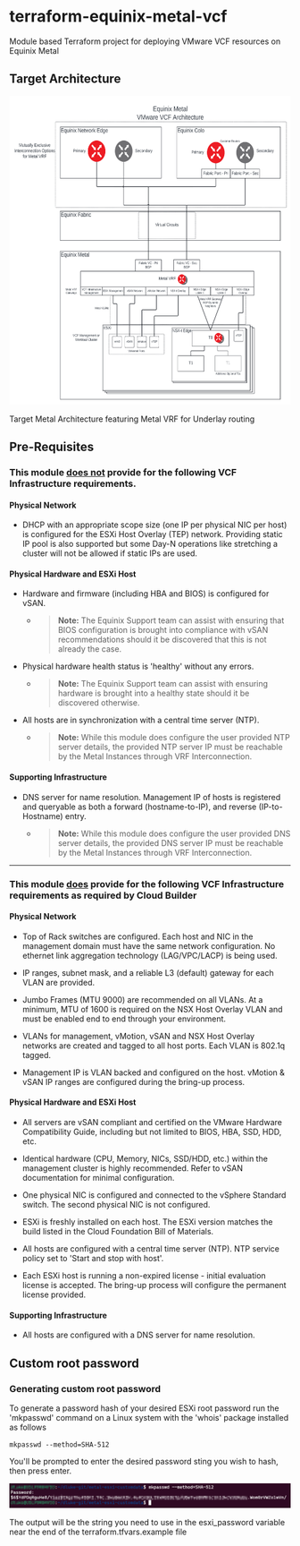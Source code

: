 # terraform-equinix-metal-vcf
Module based Terraform project for deploying VMware VCF resources on Equinix Metal

## Target Architecture

<img src="assets/8-VCF_on_Metal_ft_Metal_VRF.png" width="608" height="552" alt="Target Metal Architecture featuring Metal VRF for Underlay routing">

Target Metal Architecture featuring Metal VRF for Underlay routing

## Pre-Requisites

### **This module <ins>does not</ins> provide for the following VCF Infrastructure requirements.**

#### Physical Network

* DHCP with an appropriate scope size (one IP per physical NIC per host) is configured for the ESXi Host Overlay (TEP) network. Providing static IP pool is also supported but some Day-N operations like stretching a cluster will not be allowed if static IPs are used.

#### Physical Hardware and ESXi Host

* Hardware and firmware (including HBA and BIOS) is configured for vSAN.
    * > **Note:** The Equinix Support team can assist with ensuring that BIOS configuration is brought into compliance with vSAN recommendations should it be discovered that this is not already the case.

* Physical hardware health status is 'healthy' without any errors.

    * > **Note:** The Equinix Support team can assist with ensuring hardware is brought into a healthy state should it be discovered otherwise.


* All hosts are in synchronization with a central time server (NTP). 

    * > **Note:** While this module does configure the user provided NTP server details, the provided NTP server IP must be reachable by the Metal Instances through VRF Interconnection.

#### Supporting Infrastructure

* DNS server for name resolution. Management IP of hosts is registered and queryable as both a forward (hostname-to-IP), and reverse (IP-to-Hostname) entry.
    * > **Note:** While this module does configure the user provided DNS server details, the provided DNS server IP must be reachable by the Metal Instances through VRF Interconnection.

---
### This module <ins>does</ins> provide for the following VCF Infrastructure requirements as required by Cloud Builder

#### Physical Network

* Top of Rack switches are configured. Each host and NIC in the management domain must have the same network configuration. No ethernet link aggregation technology (LAG/VPC/LACP) is being used.

* IP ranges, subnet mask, and a reliable L3 (default) gateway for each VLAN are provided.

* Jumbo Frames (MTU 9000) are recommended on all VLANs. At a minimum, MTU of 1600 is required on the NSX Host Overlay VLAN and must be enabled end to end through your environment.

* VLANs for management, vMotion, vSAN and NSX Host Overlay networks are created and tagged to all host ports. Each VLAN is 802.1q tagged.

* Management IP is VLAN backed and configured on the host. vMotion & vSAN IP ranges are configured during the bring-up process.

#### Physical Hardware and ESXi Host

* All servers are vSAN compliant and certified on the VMware Hardware Compatibility Guide, including but not limited to BIOS, HBA, SSD, HDD, etc.

* Identical hardware (CPU, Memory, NICs, SSD/HDD, etc.) within the management cluster is highly recommended. Refer to vSAN documentation for minimal configuration.

* One physical NIC is configured and connected to the vSphere Standard switch. The second physical NIC is not configured.

* ESXi is freshly installed on each host. The ESXi version matches the build listed in the Cloud Foundation Bill of Materials.

* All hosts are configured with a central time server (NTP). NTP service policy set to 'Start and stop with host'.

* Each ESXi host is running a non-expired license - initial evaluation license is accepted. The bring-up process will configure the permanent license provided.

#### Supporting Infrastructure

* All hosts are configured with a DNS server for name resolution.



## Custom root password

### Generating custom root password
To generate a password hash of your desired ESXi root password run the 'mkpasswd' command on a Linux system with the 'whois' package installed as follows

```shell
mkpasswd --method=SHA-512
```
You'll be prompted to enter the desired password sting you wish to hash, then press enter. 

![Alt text](assets/9-mkpasswd_example.png?raw=true "mkpasswd Example")

The output will be the string you need to use in the esxi_password variable near the end of the terraform.tfvars.example file